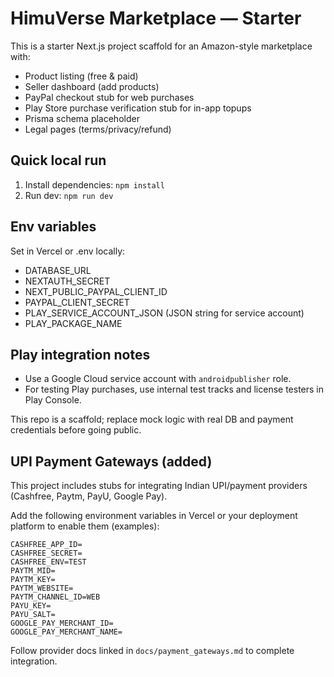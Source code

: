 # HimuVerse Marketplace — Starter

This is a starter Next.js project scaffold for an Amazon-style marketplace with:
- Product listing (free & paid)
- Seller dashboard (add products)
- PayPal checkout stub for web purchases
- Play Store purchase verification stub for in-app topups
- Prisma schema placeholder
- Legal pages (terms/privacy/refund)

## Quick local run
1. Install dependencies: `npm install`
2. Run dev: `npm run dev`

## Env variables
Set in Vercel or .env locally:
- DATABASE_URL
- NEXTAUTH_SECRET
- NEXT_PUBLIC_PAYPAL_CLIENT_ID
- PAYPAL_CLIENT_SECRET
- PLAY_SERVICE_ACCOUNT_JSON (JSON string for service account)
- PLAY_PACKAGE_NAME

## Play integration notes
- Use a Google Cloud service account with `androidpublisher` role.
- For testing Play purchases, use internal test tracks and license testers in Play Console.

This repo is a scaffold; replace mock logic with real DB and payment credentials before going public.


## UPI Payment Gateways (added)

This project includes stubs for integrating Indian UPI/payment providers (Cashfree, Paytm, PayU, Google Pay).

Add the following environment variables in Vercel or your deployment platform to enable them (examples):

```
CASHFREE_APP_ID=
CASHFREE_SECRET=
CASHFREE_ENV=TEST
PAYTM_MID=
PAYTM_KEY=
PAYTM_WEBSITE=
PAYTM_CHANNEL_ID=WEB
PAYU_KEY=
PAYU_SALT=
GOOGLE_PAY_MERCHANT_ID=
GOOGLE_PAY_MERCHANT_NAME=
```

Follow provider docs linked in `docs/payment_gateways.md` to complete integration.

